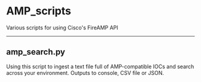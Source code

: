 # AMP_scripts
Various scripts for using Cisco's FireAMP API

-----------------------
amp_search.py
-----------------------
Using this script to ingest a text file full of AMP-compatible IOCs and search across your environment. Outputs to console, CSV file or JSON. 
